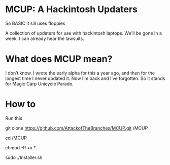 # MCUP: A Hackintosh Updaters

So BASIC it sill uses floppies

A collection of updaters for use with hackintosh laptops.
We'll be gone in a week. I can already hear the lawsuits.

# What does MCUP mean?

I don’t know. I wrote the early alpha for this a year ago, and then for the longest time I never updated it. Now I’m back and I’ve forgotten. So it stands for Magic Carp Unicycle Parade.


# How to
Run this

git clone https://github.com/AttackofTheBranches/MCUP.git /MCUP

cd /MCUP

chmod -R +x *

sudo ./Installer.sh
